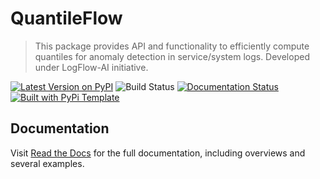# QuantileFlow

> This package provides API and functionality to efficiently compute quantiles for anomaly detection in service/system logs. Developed under LogFlow-AI initiative.

[![Latest Version on PyPI](https://img.shields.io/pypi/v/QuantileFlow.svg)](https://pypi.python.org/pypi/QuantileFlow/)
![Build Status](https://github.com/LogFlow-AI/QuantileFlow/actions/workflows/test.yaml/badge.svg)
[![Documentation Status](https://readthedocs.org/projects/QuantileFlow/badge/?version=latest)](https://QuantileFlow.readthedocs.io/en/latest/?badge=latest)
[![Built with PyPi Template](https://img.shields.io/badge/PyPi_Template-v0.8.0-blue.svg)](https://github.com/christophevg/pypi-template)


## Documentation

Visit [Read the Docs](https://QuantileFlow.readthedocs.org) for the full documentation, including overviews and several examples.


